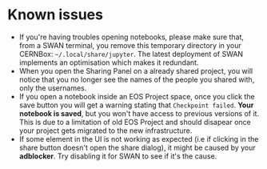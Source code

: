 # Known issues

* If you're having troubles opening notebooks, please make sure that, from a SWAN terminal, you remove this temporary directory in your CERNBox: `~/.local/share/jupyter`. The latest deployment of SWAN implements an optimisation which makes it redundant.
* When you open the Sharing Panel on a already shared project, you will notice that you no longer see the names of the people you shared with, only the usernames.
* If you open a notebook inside an EOS Project space, once you click the save button you will get a warning stating that `Checkpoint failed`. **Your notebook is saved**, but you won't have access to previous versions of it. This is due to a limitation of old EOS Project and should disapear once your project gets migrated to the new infrastructure.
* If some element in the UI is not working as expected (i.e if clicking in the share button doesn't open the share dialog), it might be caused by your **adblocker**. Try disabling it for SWAN to see if it's the cause.
